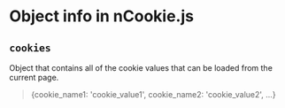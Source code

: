 # Object info in nCookie.js
## `cookies`
Object that contains all of the cookie values that can be loaded from the current page.
>{cookie_name1: 'cookie_value1', cookie_name2: 'cookie_value2', ...}